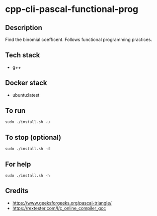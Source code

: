 # cpp-cli-pascal-functional-prog

## Description
Find the binomial coefficent.
Follows functional programming practices.

## Tech stack
- g++

## Docker stack
- ubuntu:latest

## To run
`sudo ./install.sh -u`

## To stop (optional)
`sudo ./install.sh -d`

## For help
`sudo ./install.sh -h`

## Credits
- https://www.geeksforgeeks.org/pascal-triangle/
- https://rextester.com/l/c_online_compiler_gcc
